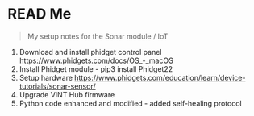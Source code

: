 # READ Me

> My setup notes for the Sonar module / IoT

1. Download and install phidget control panel https://www.phidgets.com/docs/OS_-_macOS
2. Install Phidget module - pip3 install Phidget22
3. Setup hardware https://www.phidgets.com/education/learn/device-tutorials/sonar-sensor/
4. Upgrade VINT Hub firmware
5. Python code enhanced and modified - added self-healing protocol 
